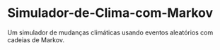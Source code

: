 # Simulador-de-Clima-com-Markov
Um simulador de mudanças climáticas usando eventos aleatórios com cadeias de Markov.

